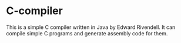 # C-compiler
This is a simple C compiler written in Java by Edward Rivendell. It can compile simple C programs and generate assembly code for them.